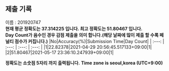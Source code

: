 


  
## 제출 기록  
이름 : 201920747  
**현재 평균 정확도는 37.314225 입니다. 최고 정확도는 51.80467 입니다.**  
**Day Count가 음수인 경우 감점 제출을 의미 합니다.(해당 날짜에 많이 제출 할 수록 페널티 점수가 커집니다.)**
|No|Accuracy(%)|Submission Time|Day Count|
| :---: | :---: | :---: | :---: |
|1|22.82378|2021-04-29 20:56:45.517133+09:00|1|
|2|51.80467|2021-05-17 23:36:10.247939+09:00|1|


**정확도는 소숫점 5자리 까지 출력됩니다.**
**Time zone is seoul,korea (UTC+9:00)**

